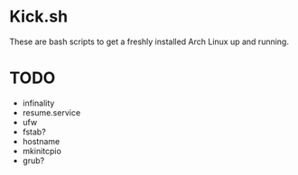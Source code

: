 
# Kick.sh

These are bash scripts to get a freshly installed Arch Linux up and running.


# TODO

- infinality
- resume.service
- ufw
- fstab?
- hostname
- mkinitcpio
- grub?
